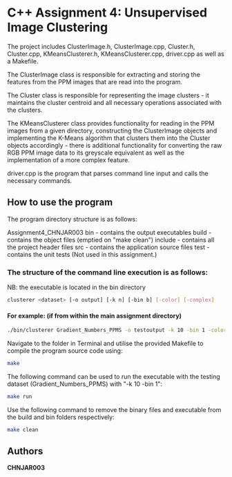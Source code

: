 # C++ Assignment 4: Unsupervised Image Clustering

The project includes ClusterImage.h, ClusterImage.cpp, Cluster.h, Cluster.cpp, KMeansClusterer.h, KMeansClusterer.cpp, driver.cpp as well as a Makefile.

The ClusterImage class is responsible for extracting and storing the features from the PPM images that are read into the program.

The Cluster class is responsible for representing the image clusters - it maintains the cluster centroid and all necessary operations associated with the clusters.

The KMeansClusterer class provides functionality for reading in the PPM images from a given directory, constructing the ClusterImage objects and implementing the K-Means algorithm that clusters them into the Cluster objects accordingly - there is additional functionality for converting the raw RGB PPM image data to its greyscale equivalent as well as the implementation of a more complex feature.

driver.cpp is the program that parses command line input and calls the necessary commands.

## How to use the program

The program directory structure is as follows:

Assignment4_CHNJAR003
bin - contains the output executables
build - contains the object files (emptied on "make clean")
include - contains all the project header files
src - contains the application source files
test - contains the unit tests (Not used in this assignment.)

### The structure of the command line execution is as follows:

NB: the executable is located in the bin directory

```bash
clusterer <dataset> [-o output] [-k n] [-bin b] [-color] [-complex]
```

#### For example: (if from within the main assignment directory)

```bash
./bin/clusterer Gradient_Numbers_PPMS -o testoutput -k 10 -bin 1 -color
```

Navigate to the folder in Terminal and utilise the provided Makefile to compile the program source code using:

```bash
make
```

The following command can be used to run the executable with the testing dataset (Gradient_Numbers_PPMS) with "-k 10 -bin 1":

```bash
make run
```

Use the following command to remove the binary files and executable from the build and bin folders respectively:

```bash
make clean
```

## Authors

**CHNJAR003**
